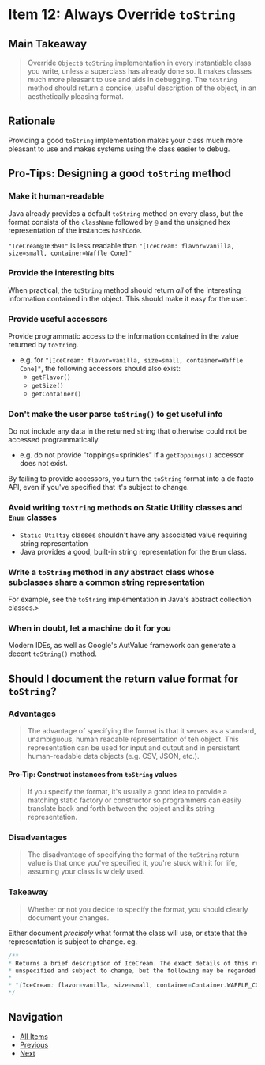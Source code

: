 # Item 12: Always Override `toString`

## Main Takeaway

> Override `Object`s `toString` implementation in every instantiable class you write, unless a superclass has already done so. It makes classes much more pleasant to use and aids in debugging. The `toString` method should return a concise, useful description of the object, in an aesthetically pleasing format.

## Rationale

Providing a good `toString` implementation makes your class much more pleasant to use and makes systems using the class easier to debug.

## Pro-Tips: Designing a good `toString` method

### Make it human-readable

Java already provides a default `toString` method on every class, but the format consists of the `className` followed by `@` and the unsigned hex representation of the instances `hashCode`.  

`"IceCream@163b91"` is less readable than `"[IceCream: flavor=vanilla, size=small, container=Waffle Cone]"`

### Provide the interesting bits

When practical, the `toString` method should return _all_ of the interesting information contained in the object. This should make it easy for the user.

### Provide useful accessors

Provide programmatic access to the information contained in the value returned by `toString`.

- e.g. for `"[IceCream: flavor=vanilla, size=small, container=Waffle Cone]"`, the following accessors should also exist:
  - `getFlavor()`
  - `getSize()`
  - `getContainer()`

### Don't make the user parse `toString()` to get useful info

Do not include any data in the returned string that otherwise could not be accessed programmatically.

- e.g. do not provide "toppings=sprinkles" if a `getToppings()` accessor does not exist.

By failing to provide accessors, you turn the `toString` format into a de facto API, even if you've specified that it's subject to change.

### Avoid writing `toString` methods on Static Utility classes and `Enum` classes

- `Static Utiltiy` classes shouldn't have any associated value requiring string representation
- Java provides a good, built-in string representation for the `Enum` class.

### Write a `toString` method in any abstract class whose subclasses share a common string representation

For example, see the `toString` implementation in Java's abstract collection classes.>

### When in doubt, let a machine do it for you

Modern IDEs, as well as Google's AutValue framework can generate a decent `toString()` method.

## Should I document the return value format for `toString`?

### Advantages

> The advantage of specifying the format is that it serves as a standard, unambiguous, human readable representation of teh object. This representation can be used for input and output and in persistent human-readable data objects (e.g. CSV, JSON, etc.).

#### Pro-Tip: Construct instances from `toString` values

> If you specify the format, it's usually a good idea to provide a matching static factory or constructor so programmers can easily translate back and forth between the object and its string representation.

### Disadvantages

> The disadvantage of specifying the format of the `toString` return value is that once you've specified it, you're stuck with it for life, assuming your class is widely used.

### Takeaway

> Whether or not you decide to specify the format, you should clearly document your changes.

Either document _precisely_ what format the class will use, or state that the representation is subject to change. eg.

```java
/**
* Returns a brief description of IceCream. The exact details of this representation are
* unspecified and subject to change, but the following may be regarded as typical:
*
* "[IceCream: flavor=vanilla, size=small, container=Container.WAFFLE_CONE]"
*/
```

## Navigation

- [All Items](../README.md#items)
- [Previous](item-11.md)
- [Next](item-13.md)
